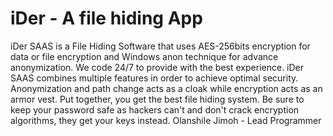 # iDer - A file hiding App
iDer SAAS is a File Hiding Software that uses AES-256bits encryption for data or file encryption and Windows anon technique for advance anonymization. We code 24/7 to provide with the best experience. iDer SAAS combines multiple features in order to achieve optimal security. Anonymization and path change acts as a cloak while encryption acts as an armor vest. Put together, you get the best file hiding system. Be sure to keep your password safe as hackers can't and don't crack encryption algorithms, they get your keys instead. 
Olanshile Jimoh - Lead Programmer
